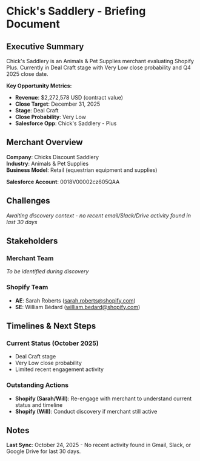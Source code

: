 # Chick's Saddlery - Briefing Document

## Executive Summary

Chick's Saddlery is an Animals & Pet Supplies merchant evaluating Shopify Plus. Currently in Deal Craft stage with Very Low close probability and Q4 2025 close date.

**Key Opportunity Metrics:**
- **Revenue**: $2,272,578 USD (contract value)
- **Close Target**: December 31, 2025
- **Stage**: Deal Craft
- **Close Probability**: Very Low
- **Salesforce Opp**: Chick's Saddlery - Plus

## Merchant Overview

**Company**: Chicks Discount Saddlery  
**Industry**: Animals & Pet Supplies  
**Business Model**: Retail (equestrian equipment and supplies)  

**Salesforce Account**: 0018V00002cz605QAA

## Challenges

*Awaiting discovery context - no recent email/Slack/Drive activity found in last 30 days*

## Stakeholders

### Merchant Team
*To be identified during discovery*

### Shopify Team
- **AE**: Sarah Roberts (sarah.roberts@shopify.com)
- **SE**: William Bédard (william.bedard@shopify.com)

## Timelines & Next Steps

### Current Status (October 2025)
- Deal Craft stage
- Very Low close probability
- Limited recent engagement activity

### Outstanding Actions
- **Shopify (Sarah/Will)**: Re-engage with merchant to understand current status and timeline
- **Shopify (Will)**: Conduct discovery if merchant still active

## Notes

**Last Sync**: October 24, 2025 - No recent activity found in Gmail, Slack, or Google Drive for last 30 days.








